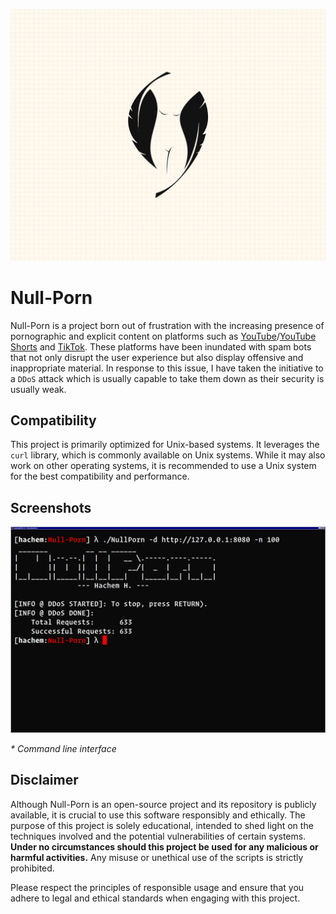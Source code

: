 ![logo](Branding/Logo.png)

# Null-Porn
Null-Porn is a project born out of frustration with the increasing presence of pornographic and explicit content on platforms such as [YouTube](https://youtube.com)/[YouTube Shorts](https://shorts.youtube.com) and [TikTok](https://tiktok.com). These platforms have been inundated with spam bots that not only disrupt the user experience but also display offensive and inappropriate material. In response to this issue, I have taken the initiative to a `DDoS` attack which is usually capable to take them down as their security is usually weak. 

## Compatibility

This project is primarily optimized for Unix-based systems. It leverages the `curl`  library, which is commonly available on Unix systems. While it may also work on other operating systems, it is recommended to use a Unix system for the best compatibility and performance.

## Screenshots

![cmd](Branding/Screenshot-CMD.png)

_* Command line interface_

## Disclaimer

Although Null-Porn is an open-source project and its repository is publicly available, it is crucial to use this software responsibly and ethically. The purpose of this project is solely educational, intended to shed light on the techniques involved and the potential vulnerabilities of certain systems. **Under no circumstances should this project be used for any malicious or harmful activities.** Any misuse or unethical use of the scripts is strictly prohibited.

Please respect the principles of responsible usage and ensure that you adhere to legal and ethical standards when engaging with this project.
